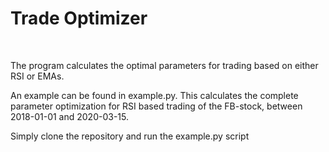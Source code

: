 <h1>Trade Optimizer</h1>
<br>
<p>The program calculates the optimal parameters for trading based on either RSI or EMAs.<p/>
<p>An example can be found in example.py. This calculates the complete parameter optimization for RSI based trading of the FB-stock, between 2018-01-01 and 2020-03-15.</p>
<p>Simply clone the repository and run the example.py script</p>
